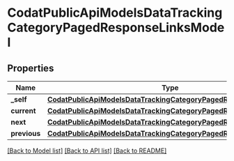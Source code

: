 # CodatPublicApiModelsDataTrackingCategoryPagedResponseLinksModel

## Properties
Name | Type | Description | Notes
------------ | ------------- | ------------- | -------------
**_self** | [**CodatPublicApiModelsDataTrackingCategoryPagedResponseHrefModel**](CodatPublicApiModelsDataTrackingCategoryPagedResponseHrefModel.md) |  | [optional] 
**current** | [**CodatPublicApiModelsDataTrackingCategoryPagedResponseHrefModel**](CodatPublicApiModelsDataTrackingCategoryPagedResponseHrefModel.md) |  | [optional] 
**next** | [**CodatPublicApiModelsDataTrackingCategoryPagedResponseHrefModel**](CodatPublicApiModelsDataTrackingCategoryPagedResponseHrefModel.md) |  | [optional] 
**previous** | [**CodatPublicApiModelsDataTrackingCategoryPagedResponseHrefModel**](CodatPublicApiModelsDataTrackingCategoryPagedResponseHrefModel.md) |  | [optional] 

[[Back to Model list]](../README.md#documentation-for-models) [[Back to API list]](../README.md#documentation-for-api-endpoints) [[Back to README]](../README.md)

